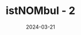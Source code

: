 ---
layout: project
title: istNOMbul - 2
title_en: istNOMbul - 2
category: Mapbox Studio
date: 2024-03-21
embed_url: https://api.mapbox.com/styles/v1/mertturunc/clntc39um00l001plgwzg3vs0.html?title=false&access_token=pk.eyJ1IjoibWVydHR1cnVuYyIsImEiOiJjbGNzYTB6ZzgwMW55M29vZGIzdW96ZmMxIn0.-U-Cljwku_TEqYngV_e10w&zoomwheel=false#11.89/41.04264/28.97401
description: istNOMbul projesi için Mapbox Studio içerisinde tasarlandı.
description_en: Designed in Mapbox Studio for the istNOMbul project.
has_full_page: false
lang: tr
translations:
  - lang: tr
    url: /projects/istnombul-2/
#  - lang: en
#    url: /projects/istnombul-en/
---